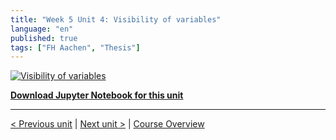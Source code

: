 ```yaml
---
title: "Week 5 Unit 4: Visibility of variables"
language: "en"
published: true
tags: ["FH Aachen", "Thesis"]
---
```


[![Visibility of variables](https://img.youtube.com/vi/8ucLbE5g3d8/hqdefault.jpg)](https://youtu.be/8ucLbE5g3d8)

[**Download Jupyter Notebook for this unit**](files/Week_5_Unit_4_visibilityvariab_notebook.ipynb)

---

[< Previous unit](/teaching/python-mooc/week5_unit4_selftest) | [Next unit >](/teaching/python-mooc/week5_unit3_exercise) |
[Course Overview](/teaching/python-mooc)